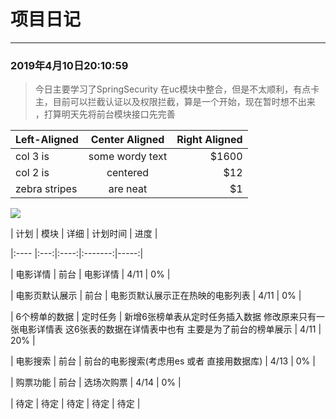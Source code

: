 # 项目日记

--- 

### 2019年4月10日20:10:59
> 今日主要学习了SpringSecurity 在uc模块中整合，但是不太顺利，有点卡主，目前可以拦截认证以及权限拦截，算是一个开始，现在暂时想不出来
，打算明天先将前台模块接口先完善


| Left-Aligned  | Center Aligned  | Right Aligned |
| :------------ |:---------------:| -----:|
| col 3 is      | some wordy text | $1600 |
| col 2 is      | centered        |   $12 |
| zebra stripes | are neat        |    $1 |


![](https://encrypted-tbn0.gstatic.com/images?q=tbn:ANd9GcTMg8zQZzTq4qfHMHn7tWuuZvRSNMlxN01gVgVzS6AmtU9bwfSkHQ)


| 计划 | 模块 | 详细 | 计划时间 | 进度 |  

|:---- |:---:|:----:|:-------:|-----:|

| 电影详情 | 前台 | 电影详情 | 4/11 | 0% |

| 电影页默认展示 | 前台 | 电影页默认展示正在热映的电影列表 | 4/11 | 0% |

| 6个榜单的数据 | 定时任务 | 新增6张榜单表从定时任务插入数据 修改原来只有一张电影详情表 这6张表的数据在详情表中也有 主要是为了前台的榜单展示 | 4/11 | 20% |

| 电影搜索 | 前台 | 前台的电影搜索(考虑用es 或者 直接用数据库) | 4/13 | 0% |

| 购票功能 | 前台 | 选场次购票 | 4/14 | 0% |

| 待定 | 待定 | 待定 | 待定 | 待定 | 
